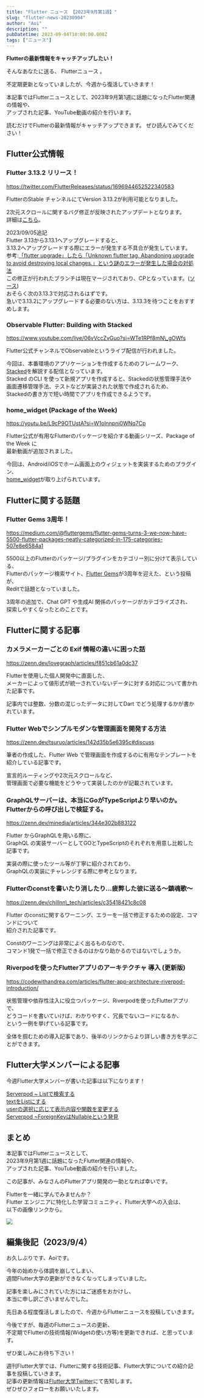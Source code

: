 ```yaml
---
title: "Flutter ニュース 【2023年9月第1週】"
slug: "flutter-news-20230904"
author: "Aoi"
description: ""
pubDatetime: 2023-09-04T10:00:00.000Z
tags: ["ニュース"]
---
```


**Flutterの最新情報をキャッチアップしたい！**

そんなあなたに送る、 Flutterニュース 。

不定期更新となっていましたが、今週から復活していきます！

本記事ではFlutterニュースとして、2023年9月第1週に話題になったFlutter関連の情報や、  
アップされた記事、YouTube動画の紹介を行います。

読むだけでFlutterの最新情報がキャッチアップできます。 ぜひ読んでみてください！

## Flutter公式情報

### Flutter 3.13.2 リリース！

https://twitter.com/FlutterReleases/status/1696944652522340583

FlutterのStable チャンネルにてVersion 3.13.2が利用可能となりました。

2次元スクロールに関するバグ修正が反映されたアップデートとなります。  
詳細は[こちら](https://twitter.com/FlutterReleases/status/1696944652522340583)。

2023/09/05追記  
Flutter 3.13から3.13.1へアップグレードすると、  
3.13.2へアップグレードする際にエラーが発生する不具合が発生しています。  
参考:[「flutter upgrade」したら「Unknown flutter tag. Abandoning upgrade to avoid destroying local changes.」という謎のエラーが発生した場合の対処法](https://minpro.net/unknown-flutter-tag-abandoning-upgrade-to-avoid-destroying-local-changes)  
この修正が行われたブランチは現在マージされており、CPとなっています。([ソース](https://github.com/flutter/flutter/issues/133819))  
おそらく次の3.13.3で対応されるはずです。  
急いで3.13.2にアップグレードする必要のない方は、3.13.3を待つことをおすすめします。

### Observable Flutter: Building with Stacked

https://www.youtube.com/live/06vVccZvGuo?si=WTe1RPf8mN\_gOWfs

Flutter公式チャンネルでObservable<Flutter>というライブ配信が行われました。

今回は、本番環境のアプリケーションを作成するためのフレームワーク、  
[Stacked](https://stacked.filledstacks.com/)を解説する配信となっています。  
Stacked のCLI を使って新規アプリを作成すると、Stackedの状態管理手法や  
画面遷移管理手法、テストなどが実装された状態で作成されるため、  
Stackedの書き方で短い時間でアプリを作成できるようです。

### home\_widget (Package of the Week)

https://youtu.be/L9cP9OTUstA?si=W1olnnpni0WNq7Cp

Flutter公式が有用なFlutterのパッケージを紹介する動画シリーズ、Package of the Week に  
最新動画が追加されました。

今回は、Android/iOSでホーム画面上のウィジェットを実装するためのプラグイン、  
[home\_widget](https://pub.dev/packages/home_widget)が取り上げられています。

## Flutterに関する話題

### Flutter Gems 3周年！

https://medium.com/@fluttergems/flutter-gems-turns-3-we-now-have-5500-flutter-packages-neatly-categorized-in-175-categories-507e8e6584a1

5500以上のFlutterのパッケージ/プラグインをカテゴリー別に分けて表示している、  
Flutterのパッケージ検索サイト、[Flutter Gems](https://fluttergems.dev/)が3周年を迎えた、という投稿が、  
Reditで話題となっていました。

3周年の追加で、Chat GPT や生成AI 関係のパッケージがカテゴライズされ、  
探索しやすくなったとのことです。

## Flutterに関する記事

### **カメラメーカーごとの Exif 情報の違いに困った話**

https://zenn.dev/lovegraph/articles/f851cb61a0dc37

Flutterを使用した個人開発中に直面した、  
メーカーによって値形式が統一されていないデータに対する対応について書かれた記事です。

記事内では整数、分数の混じったデータに対してDart でどう処理するかが書かれています。

### **Flutter Webでシンプルモダンな管理画面を開発する方法**

https://zenn.dev/tsuruo/articles/142d35b5e6395c#discuss

筆者の作成した、Flutter Web で管理画面を作成するのに有用なテンプレートを  
紹介している記事です。

宣言的ルーティングや2次元スクロールなど、  
管理画面で必要な機能をどうやって実装したのかが記載されています。

### **GraphQLサーバーは、本当にGoがTypeScriptより早いのか。Flutterからの呼び出しで検証する。**

https://zenn.dev/minedia/articles/344e302b883122

Flutter からGraphQLを用いる際に、  
GraphQL の実装サーバーとしてGOとTypeScriptのそれぞれを用意し比較した記事です。

実装の際に使ったツール等が丁寧に紹介されており、  
GraphQLの実装にチャレンジする際に参考となります。

### **Flutterのconstを書いたり消したり...疲弊した彼に送る〜鎮魂歌〜**

https://zenn.dev/chillnn\_tech/articles/c35418421c8c08

Flutter のconstに関するワーニング、エラーを一括で修正するための設定、コマンドについて  
紹介された記事です。

Constのワーニングは非常によく出るものなので、  
コマンド1発で一括で修正できるのはかなり助かるのではないでしょうか。

### Riverpodを使ったFlutterアプリのアーキテクチャ 導入 (更新版)

https://codewithandrea.com/articles/flutter-app-architecture-riverpod-introduction/

状態管理や依存性注入に役立つパッケージ、Riverpodを使ったFlutterアプリで、  
どうコードを書いていけば、わかりやすく、冗長でないコードになるか、  
という一例を挙げている記事です。

全体を掴むための導入記事であり、後半のリンクからより詳しい書き方を学ぶことができます。

## Flutter大学メンバーによる記事

今週Flutter大学メンバーが書いた記事は以下になります！

[Serverpod ~ Listで検索する](https://zenn.dev/flutteruniv_dev/articles/c09ccebe93bc6b)  
[textをListにする](https://zenn.dev/flutteruniv_dev/articles/37839a7212e2ef)  
[userの選択に応じて表示内容や関数を変更する](https://zenn.dev/flutteruniv_dev/articles/3cd727cc56d2f2)  
[Serverpod ~ForeignKeyはNullableという発見](https://zenn.dev/flutteruniv_dev/articles/0df41726f21b14)

## まとめ

本記事ではFlutterニュースとして、  
2023年9月第1週に話題になったFlutter関連の情報や、  
アップされた記事、YouTube動画の紹介を行いました。

この記事が、みなさんのFlutterアプリ開発の一助となれば幸いです。

Flutterを一緒に学んでみませんか？  
Flutter エンジニアに特化した学習コミュニティ、Flutter大学への入会は、  
以下の画像リンクから。

[![](https://blog.flutteruniv.com/wp-content/uploads/2022/07/Flutter大学バナー.png)](//flutteruniv.com)

## 編集後記（2023/9/4）

お久しぶりです、Aoiです。

今年の始めから体調を崩してしまい、  
週間Flutter大学の更新ができなくなってしまっていました。

記事を楽しみにされていた方にはご迷惑をおかけし、  
本当に申し訳ございませんでした。

先日ある程度復活しましたので、今週からFlutterニュースを投稿していきます。

今後ですが、毎週のFlutterニュースの更新、  
不定期でFlutterの技術情報(Widgetの使い方等)を更新できれば、と思っています。

ぜひ楽しみにお待ち下さい！

週刊Flutter大学では、Flutterに関する技術記事、Flutter大学についての紹介記事を投稿していきます。  
記事の更新情報は[Flutter大学Twitter](https://twitter.com/FlutterUniv)にて告知します。  
ぜひぜひフォローをお願いいたします。